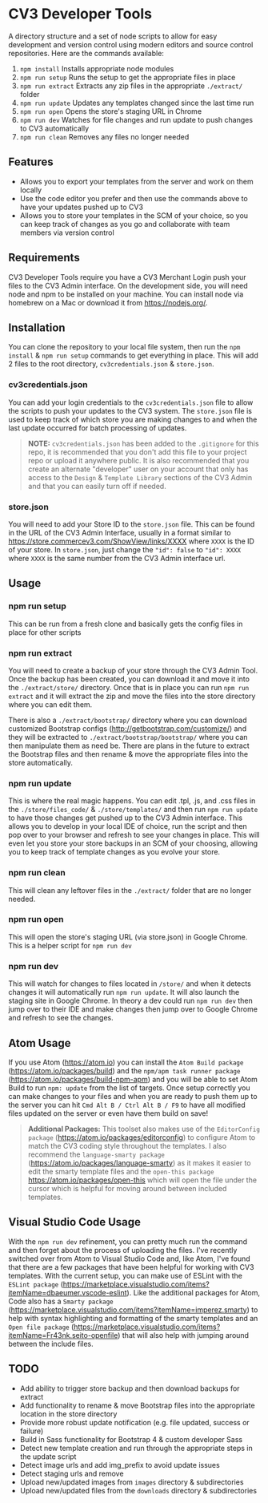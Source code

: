 CV3 Developer Tools
===================

A directory structure and a set of node scripts to allow for easy development and version control using modern editors and source control repositories. Here are the commands available:

1. `npm install` Installs appropriate node modules
2. `npm run setup` Runs the setup to get the appropriate files in place
3. `npm run extract` Extracts any zip files in the appropriate `./extract/` folder
4. `npm run update` Updates any templates changed since the last time run
5. `npm run open` Opens the store's staging URL in Chrome
6. `npm run dev` Watches for file changes and run update to push changes to CV3 automatically
7. `npm run clean` Removes any files no longer needed

## Features

* Allows you to export your templates from the server and work on them locally
* Use the code editor you prefer and then use the commands above to have your updates pushed up to CV3
* Allows you to store your templates in the SCM of your choice, so you can keep track of changes as you go and collaborate with team members via version control

## Requirements

CV3 Developer Tools require you have a CV3 Merchant Login push your files to the CV3 Admin interface. On the development  side, you will need node and npm to be installed on your machine. You can install node via homebrew on a Mac or download it from https://nodejs.org/.

## Installation

You can clone the repository to your local file system, then run the `npm install` & `npm run setup` commands to get everything in place. This will add 2 files to the root directory, `cv3credentials.json` & `store.json`.

### cv3credentials.json
You can add your login credentials to the `cv3credentials.json` file to allow the scripts to push your updates to the CV3 system. The `store.json` file is used to keep track of which store you are making changes to and when the last update occurred for batch processing of updates.

> **NOTE:** `cv3credentials.json` has been added to the `.gitignore` for this repo, it is recommended that you don't add this file to your project repo or upload it anywhere public. It is also recommended that you create an alternate "developer" user on your account that only has access to the `Design` & `Template Library` sections of the CV3 Admin and that you can easily turn off if needed.

### store.json
You will need to add your Store ID to the `store.json` file. This can be found in the URL of the CV3 Admin Interface, usually in a format similar to https://store.commercev3.com/ShowView/links/XXXX where `XXXX` is the ID of your store. In `store.json`, just change the `"id": false` to `"id": XXXX` where `XXXX` is the same number from the CV3 Admin interface url.

## Usage

### npm run setup
This can be run from a fresh clone and basically gets the config files in place for other scripts

### npm run extract
You will need to create a backup of your store through the CV3 Admin Tool. Once the backup has been created, you can download it and move it into the `./extract/store/` directory. Once that is in place you can run `npm run extract` and it will extract the zip and move the files into the store directory where you can edit them.

There is also a `./extract/bootstrap/` directory where you can download customized Bootstrap configs (http://getbootstrap.com/customize/) and they will be extracted to `./extract/bootstrap/bootstrap/` where you can then manipulate them as need be. There are plans in the future to extract the Bootstrap files and then rename & move the appropriate files into the store automatically.

### npm run update
This is where the real magic happens. You can edit .tpl, .js, and .css files in the `./store/files_code/` & `./store/templates/` and then run `npm run update` to have those changes get pushed up to the CV3 Admin interface. This allows you to develop in your local IDE of choice, run the script and then pop over to your browser and refresh to see your changes in place. This will even let you store your store backups in an SCM of your choosing, allowing you to keep track of template changes as you evolve your store.

### npm run clean
This will clean any leftover files in the `./extract/` folder that are no longer needed.

### npm run open
This will open the store's staging URL (via store.json) in Google Chrome. This is a helper script for `npm run dev`

### npm run dev
This will watch for changes to files located in `/store/` and when it detects changes it will automatically run `npm run update`. It will also launch the staging site in Google Chrome. In theory a dev could run `npm run dev` then jump over to their IDE and make changes then jump over to Google Chrome and refresh to see the changes.

## Atom Usage

If you use Atom (https://atom.io) you can install the `Atom Build package` (https://atom.io/packages/build) and the `npm/apm task runner package` (https://atom.io/packages/build-npm-apm) and you will be able to set Atom Build to run `npm: update` from the list of targets. Once setup correctly you can make changes to your files and when you are ready to push them up to the server you can hit `Cmd Alt B / Ctrl Alt B / F9` to have all modified files updated on the server or even have them build on save!

> **Additional Packages:** This toolset also makes use of the `EditorConfig package` (https://atom.io/packages/editorconfig) to configure Atom to match the CV3 coding style throughout the templates. I also recommend the `language-smarty package` (https://atom.io/packages/language-smarty) as it makes it easier to edit the smarty template files and the `open-this package` https://atom.io/packages/open-this which will open the file under the cursor which is helpful for moving around between included templates.

## Visual Studio Code Usage

With the `npm run dev` refinement, you can pretty much run the command and then forget about the process of uploading the files. I've recently switched over from Atom to Visual Studio Code and, like Atom, I've found that there are a few packages that have been helpful for working with CV3 templates. With the current setup, you can make use of ESLint with the `ESLint package` (https://marketplace.visualstudio.com/items?itemName=dbaeumer.vscode-eslint). Like the additional packages for Atom, Code also has a `Smarty package` (https://marketplace.visualstudio.com/items?itemName=imperez.smarty) to help with syntax highlighting and formatting of the smarty templates and an `Open file package` (https://marketplace.visualstudio.com/items?itemName=Fr43nk.seito-openfile) that will also help with jumping around between the include files.

## TODO

* Add ability to trigger store backup and then download backups for extract
* Add functionality to rename & move Bootstrap files into the appropriate location in the store directory
* Provide more robust update notification (e.g. file updated, success or failure)
* Build in Sass functionality for Bootstrap 4 & custom developer Sass
* Detect new template creation and run through the appropriate steps in the update script
* Detect image urls and add img_prefix to avoid update issues
* Detect staging urls and remove
* Upload new/updated images from `images` directory & subdirectories
* Upload new/updated files from the `downloads` directory & subdirectories
